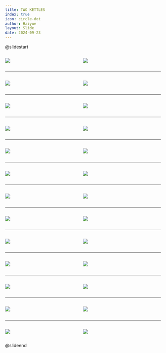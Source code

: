 ```yaml
---
title: TWO KETTLES
index: true
icon: circle-dot
author: Haiyue
layout: Slide
date: 2024-09-23
---
```

 
@slidestart

<div style="display:flex">
<div style="flex:1">

![](https://raw.githubusercontent.com/yclord/reading/refs/heads/master/english/Level-Y/TWO%20KETTLES/001.webp)
</div>
<div style="flex:1">

![](https://raw.githubusercontent.com/yclord/reading/refs/heads/master/english/Level-Y/TWO%20KETTLES/002.webp)
</div>
</div>

---

<div style="display:flex">
<div style="flex:1">

![](https://raw.githubusercontent.com/yclord/reading/refs/heads/master/english/Level-Y/TWO%20KETTLES/003.webp)
</div>
<div style="flex:1">

![](https://raw.githubusercontent.com/yclord/reading/refs/heads/master/english/Level-Y/TWO%20KETTLES/004.webp)
</div>
</div>

---

<div style="display:flex">
<div style="flex:1">

![](https://raw.githubusercontent.com/yclord/reading/refs/heads/master/english/Level-Y/TWO%20KETTLES/005.webp)
</div>
<div style="flex:1">

![](https://raw.githubusercontent.com/yclord/reading/refs/heads/master/english/Level-Y/TWO%20KETTLES/006.webp)
</div>
</div>

---

<div style="display:flex">
<div style="flex:1">

![](https://raw.githubusercontent.com/yclord/reading/refs/heads/master/english/Level-Y/TWO%20KETTLES/007.webp)
</div>
<div style="flex:1">

![](https://raw.githubusercontent.com/yclord/reading/refs/heads/master/english/Level-Y/TWO%20KETTLES/008.webp)
</div>
</div>

---

<div style="display:flex">
<div style="flex:1">

![](https://raw.githubusercontent.com/yclord/reading/refs/heads/master/english/Level-Y/TWO%20KETTLES/009.webp)
</div>
<div style="flex:1">

![](https://raw.githubusercontent.com/yclord/reading/refs/heads/master/english/Level-Y/TWO%20KETTLES/010.webp)
</div>
</div>

---

<div style="display:flex">
<div style="flex:1">

![](https://raw.githubusercontent.com/yclord/reading/refs/heads/master/english/Level-Y/TWO%20KETTLES/011.webp)
</div>
<div style="flex:1">

![](https://raw.githubusercontent.com/yclord/reading/refs/heads/master/english/Level-Y/TWO%20KETTLES/012.webp)
</div>
</div>

---

<div style="display:flex">
<div style="flex:1">

![](https://raw.githubusercontent.com/yclord/reading/refs/heads/master/english/Level-Y/TWO%20KETTLES/013.webp)
</div>
<div style="flex:1">

![](https://raw.githubusercontent.com/yclord/reading/refs/heads/master/english/Level-Y/TWO%20KETTLES/014.webp)
</div>
</div>

---

<div style="display:flex">
<div style="flex:1">

![](https://raw.githubusercontent.com/yclord/reading/refs/heads/master/english/Level-Y/TWO%20KETTLES/015.webp)
</div>
<div style="flex:1">

![](https://raw.githubusercontent.com/yclord/reading/refs/heads/master/english/Level-Y/TWO%20KETTLES/016.webp)
</div>
</div>

---

<div style="display:flex">
<div style="flex:1">

![](https://raw.githubusercontent.com/yclord/reading/refs/heads/master/english/Level-Y/TWO%20KETTLES/017.webp)
</div>
<div style="flex:1">

![](https://raw.githubusercontent.com/yclord/reading/refs/heads/master/english/Level-Y/TWO%20KETTLES/018.webp)
</div>
</div>

---

<div style="display:flex">
<div style="flex:1">

![](https://raw.githubusercontent.com/yclord/reading/refs/heads/master/english/Level-Y/TWO%20KETTLES/019.webp)
</div>
<div style="flex:1">

![](https://raw.githubusercontent.com/yclord/reading/refs/heads/master/english/Level-Y/TWO%20KETTLES/020.webp)
</div>
</div>

---

<div style="display:flex">
<div style="flex:1">

![](https://raw.githubusercontent.com/yclord/reading/refs/heads/master/english/Level-Y/TWO%20KETTLES/021.webp)
</div>
<div style="flex:1">

![](https://raw.githubusercontent.com/yclord/reading/refs/heads/master/english/Level-Y/TWO%20KETTLES/022.webp)
</div>
</div>

---

<div style="display:flex">
<div style="flex:1">

![](https://raw.githubusercontent.com/yclord/reading/refs/heads/master/english/Level-Y/TWO%20KETTLES/023.webp)
</div>
<div style="flex:1">

![](https://raw.githubusercontent.com/yclord/reading/refs/heads/master/english/Level-Y/TWO%20KETTLES/024.webp)
</div>
</div>

---

<div style="display:flex">
<div style="flex:1">

![](https://raw.githubusercontent.com/yclord/reading/refs/heads/master/english/Level-Y/TWO%20KETTLES/025.webp)
</div>
<div style="flex:1">

![](https://raw.githubusercontent.com/yclord/reading/refs/heads/master/english/Level-Y/TWO%20KETTLES/026.webp)
</div>
</div>

@slideend